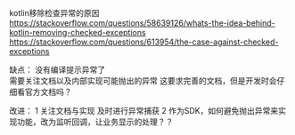 


kotlin移除检查异常的原因
https://stackoverflow.com/questions/58639126/whats-the-idea-behind-kotlin-removing-checked-exceptions
https://stackoverflow.com/questions/613954/the-case-against-checked-exceptions

缺点： 没有编译提示异常了   
 需要关注文档以及内部实现可能抛出的异常   这要求完善的文档，但是开发时会仔细看官方文档吗？

改进：
1 关注文档与实现  及时进行异常捕获
2 作为SDK，如何避免抛出异常来实现功能，改为监听回调，让业务显示的处理？？